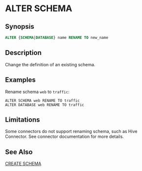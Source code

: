 
ALTER SCHEMA
============

Synopsis
--------

``` sql
ALTER {SCHEMA|DATABASE} name RENAME TO new_name
```

Description
-----------

Change the definition of an existing schema.

Examples
--------

Rename schema `web` to `traffic`:

    ALTER SCHEMA web RENAME TO traffic
    ALTER DATABASE web RENAME TO traffic

Limitations
-----------

Some connectors do not support renaming schema, such as Hive Connector. See connector documentation for more details.

See Also
--------

[CREATE SCHEMA](./create-schema.html)
